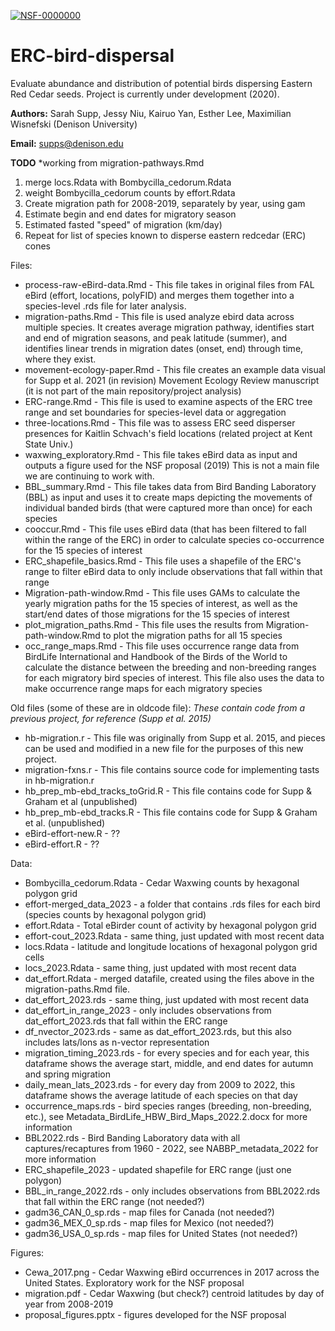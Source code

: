 
[![NSF-0000000](https://img.shields.io/badge/NSF-1915913-blue.svg)](https://nsf.gov/awardsearch/showAward?AWD_ID=1915913)
# ERC-bird-dispersal
Evaluate abundance and distribution of potential birds dispersing Eastern Red Cedar seeds.
Project is currently under development (2020).

**Authors:** Sarah Supp, Jessy Niu, Kairuo Yan, Esther Lee, Maximilian Wisnefski (Denison University)

**Email:** supps@denison.edu

**TODO**
*working from migration-pathways.Rmd
1. merge locs.Rdata with Bombycilla_cedorum.Rdata
2. weight Bombycilla_cedorum counts by effort.Rdata
3. Create migration path for 2008-2019, separately by year, using gam
4. Estimate begin and end dates for migratory season
5. Estimated fasted "speed" of migration (km/day)
6. Repeat for list of species known to disperse eastern redcedar (ERC) cones


Files:
* process-raw-eBird-data.Rmd - This file takes in original files from FAL eBird (effort, locations, polyFID) and merges them together into a species-level .rds file for later analysis. 
* migration-paths.Rmd - This file is used analyze ebird data across multiple species. It creates average migration pathway, identifies start and end of migration seasons, and peak latitude (summer), and identifies linear trends in migration dates (onset, end) through time, where they exist. 
* movement-ecology-paper.Rmd - This file creates an example data visual for Supp et al. 2021 (in revision) Movement Ecology Review manuscript (it is not part of the main repository/project analysis)
* ERC-range.Rmd - This file is used to examine aspects of the ERC tree range and set boundaries for species-level data or aggregation
* three-locations.Rmd - This file was to assess ERC seed disperser presences for Kaitlin Schvach's field locations (related project at Kent State Univ.)
* waxwing_exploratory.Rmd - This file takes eBird data as input and outputs a figure used for the NSF proposal (2019) This is not a main file we are continuing to work with. 
* BBL_summary.Rmd - This file takes data from Bird Banding Laboratory (BBL) as input and uses it to create maps depicting the movements of individual banded birds (that were captured more than once) for each species
* cooccur.Rmd - This file uses eBird data (that has been filtered to fall within the range of the ERC) in order to calculate species co-occurrence for the 15 species of interest
* ERC_shapefile_basics.Rmd - This file uses a shapefile of the ERC's range to filter eBird data to only include observations that fall within that range
* Migration-path-window.Rmd - This file uses GAMs to calculate the yearly migration paths for the 15 species of interest, as well as the start/end dates of those migrations for the 15 species of interest
* plot_migration_paths.Rmd - This file uses the results from Migration-path-window.Rmd to plot the migration paths for all 15 species
* occ_range_maps.Rmd - This file uses occurrence range data from BirdLife International and Handbook of the Birds of the World to calculate the distance between the breeding and non-breeding ranges for each migratory bird species of interest. This file also uses the data to make occurrence range maps for each migratory species



Old files (some of these are in oldcode file): 
*These contain code from a previous project, for reference (Supp et al. 2015)*
* hb-migration.r - This file was originally from Supp et al. 2015, and pieces can be used and modified in a new file for the purposes of this new project. 
* migration-fxns.r - This file contains source code for implementing tasts in hb-migration.r
* hb_prep_mb-ebd_tracks_toGrid.R - This file contains code for Supp & Graham et al (unpublished)
* hb_prep_mb-ebd_tracks.R - This file contains code for Supp & Graham et al. (unpublished)
* eBird-effort-new.R - ??
* eBird-effort.R - ??


Data: 
* Bombycilla_cedorum.Rdata - Cedar Waxwing counts by hexagonal polygon grid
* effort-merged_data_2023 - a folder that contains .rds files for each bird (species counts by hexagonal polygon grid)
* effort.Rdata - Total eBirder count of activity by hexagonal polygon grid
* effort-cout_2023.Rdata - same thing, just updated with most recent data
* locs.Rdata - latitude and longitude locations of hexagonal polygon grid cells
* locs_2023.Rdata - same thing, just updated with most recent data
* dat_effort.Rdata - merged datafile, created using the files above in the migration-paths.Rmd file.
* dat_effort_2023.rds - same thing, just updated with most recent data
* dat_effort_in_range_2023 - only includes observations from dat_effort_2023.rds that fall within the ERC range
* df_nvector_2023.rds - same as dat_effort_2023.rds, but this also includes lats/lons as n-vector representation
* migration_timing_2023.rds - for every species and for each year, this dataframe shows the average start, middle, and end dates for autumn and spring migration 
* daily_mean_lats_2023.rds - for every day from 2009 to 2022, this dataframe shows the average latitude of each species on that day 
* occurrence_maps.rds - bird species ranges (breeding, non-breeding, etc.), see Metadata_BirdLife_HBW_Bird_Maps_2022.2.docx for more information
* BBL2022.rds - Bird Banding Laboratory data with all captures/recaptures from 1960 - 2022, see NABBP_metadata_2022 for more information
* ERC_shapefile_2023 - updated shapefile for ERC range (just one polygon)
* BBL_in_range_2022.rds - only includes observations from BBL2022.rds that fall within the ERC range (not needed?)
* gadm36_CAN_0_sp.rds - map files for Canada (not needed?)
* gadm36_MEX_0_sp.rds - map files for Mexico (not needed?)
* gadm36_USA_0_sp.rds - map files for United States (not needed?)


Figures:
* Cewa_2017.png - Cedar Waxwing eBird occurrences in 2017 across the United States. Exploratory work for the NSF proposal
* migration.pdf - Cedar Waxwing (but check?) centroid latitudes by day of year from 2008-2019
* proposal_figures.pptx - figures developed for the NSF proposal







